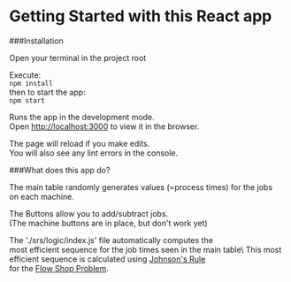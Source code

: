 # Getting Started with this React app

###Installation

Open your terminal in the project root

Execute:\
`npm install`\
then to start the app: \
`npm start`

Runs the app in the development mode.\
Open [http://localhost:3000](http://localhost:3000) to view it in the browser.

The page will reload if you make edits.\
You will also see any lint errors in the console.

###What does this app do?

The main table randomly generates values (=process times) for the jobs \
on each machine.

The Buttons allow you to add/subtract jobs. \
(The machine buttons are in place, but don't work yet)

The './srs/logic/index.js' file automatically computes the\
most efficient sequence for the job times seen in the main table\ 
This most efficient sequence is calculated using [Johnson's Rule](https://en.wikipedia.org/wiki/Johnson%27s_rule) \
for the [Flow Shop Problem](https://en.wikipedia.org/wiki/Flow-shop_scheduling). 
